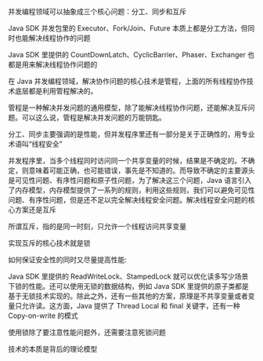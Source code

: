 并发编程领域可以抽象成三个核心问题：分工、同步和互斥

Java SDK 并发包里的 Executor、Fork/Join、Future 本质上都是分工方法，但同时也能解决线程协作的问题

Java SDK 里提供的 CountDownLatch、CyclicBarrier、Phaser、Exchanger 也都是用来解决线程协作问题的

在 Java 并发编程领域，解决协作问题的核心技术是管程，上面的所有线程协作技术底层都是利用管程解决的。

管程是一种解决并发问题的通用模型，除了能解决线程协作问题，还能解决互斥问题。可以这么说，管程是解决并发问题的万能钥匙。

分工、同步主要强调的是性能，但并发程序里还有一部分是关于正确性的，用专业术语叫“线程安全”

并发程序里，当多个线程同时访问同一个共享变量的时候，结果是不确定的。不确定，则意味着可能正确，也可能错误，事先是不知道的。而导致不确定的主要源头是可见性问题、有序性问题和原子性问题，为了解决这三个问题，Java 语言引入了内存模型，内存模型提供了一系列的规则，利用这些规则，我们可以避免可见性问题、有序性问题，但是还不足以完全解决线程安全问题。解决线程安全问题的核心方案还是互斥

所谓互斥，指的是同一时刻，只允许一个线程访问共享变量

实现互斥的核心技术就是锁

如何保证安全性的同时又尽量提高性能:

Java SDK 里提供的 ReadWriteLock、StampedLock 就可以优化读多写少场景下锁的性能。还可以使用无锁的数据结构，例如 Java SDK 里提供的原子类都是基于无锁技术实现的。除此之外，还有一些其他的方案，原理是不共享变量或者变量只允许读。这方面，Java 提供了 Thread Local 和 final 关键字，还有一种 Copy-on-write 的模式

使用锁除了要注意性能问题外，还需要注意死锁问题

技术的本质是背后的理论模型
